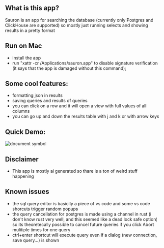 ## What is this app?

Sauron is an app for searching the database (currently only Postgres and ClickHouse are supported) so mostly just running selects and showing results in a pretty format

## Run on Mac
 - install the app
 - run "xattr -cr /Applications/sauron.app" to disable signature verification (it says that the app is damaged without this command);

## Some cool features:
 - formatting json in results
 - saving queries and results of queries
 - you can click on a row and it will open a view with full values of all columns
 - you can go up and down the results table with j and k or with arrow keys

## Quick Demo:

![document symbol](https://github.com/Svovoniks/sauron/blob/master/demo/demo.gif?raw=true)

## Disclaimer
 - This app is mostly ai generated so thare is a ton of weird stuff happening

## Known issues
 - the sql query editor is basiclly a piece of vs code and some vs code shorcuts trigger random popups
 - the query cancellation for postgres is made using a channel in rust (i don't know rust very well, and this seemed like a dead lock safe option) so its theoretecally possible to cancel future queries if you click Abort mulitiple times for one query
 - ctrl+enter shortcut will execute query even if a dialog (new connection, save query...) is shown
